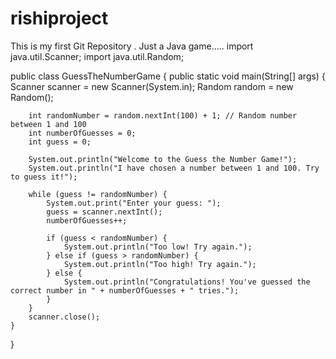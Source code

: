 # rishiproject
This is my first Git Repository . 
Just a Java game.....
import java.util.Scanner;
import java.util.Random;

public class GuessTheNumberGame {
    public static void main(String[] args) {
        Scanner scanner = new Scanner(System.in);
        Random random = new Random();
        
        int randomNumber = random.nextInt(100) + 1; // Random number between 1 and 100
        int numberOfGuesses = 0;
        int guess = 0;

        System.out.println("Welcome to the Guess the Number Game!");
        System.out.println("I have chosen a number between 1 and 100. Try to guess it!");

        while (guess != randomNumber) {
            System.out.print("Enter your guess: ");
            guess = scanner.nextInt();
            numberOfGuesses++;

            if (guess < randomNumber) {
                System.out.println("Too low! Try again.");
            } else if (guess > randomNumber) {
                System.out.println("Too high! Try again.");
            } else {
                System.out.println("Congratulations! You've guessed the correct number in " + numberOfGuesses + " tries.");
            }
        }
        scanner.close();
    }
}


